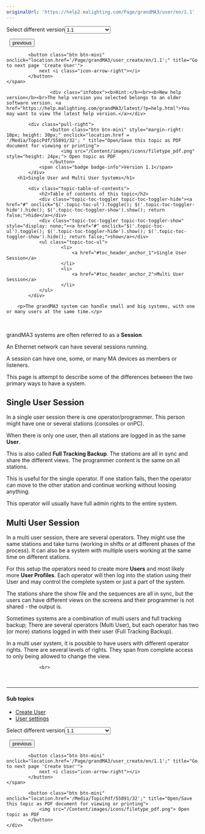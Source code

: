 ```yaml
---
originalUrl: 'https://help2.malighting.com/Page/grandMA3/user/en/1.1'
---
```


<div class="topic-navigation">

<div class="pull-right">
	<span class="pull-left">


<div class="pull-left">
<form action="/Topic/SetCurrentVersionNumber" class="form-inline" id="frmTagSelector" method="post">	<span class="form-mini">
		<div class="input-prepend"><span class="add-on">Select different version</span><select autocomplete="off" id="versionNumberId" name="versionNumberId" onchange="$(this).closest('#frmTagSelector').submit();" style="width: 120px;"><option value="">- latest -</option>
<option value="10">1.0</option>
<option selected="selected" value="32">1.1</option>
<option value="35">1.2</option>
<option value="36">1.3</option>
<option value="37">1.4</option>
<option value="38">1.5</option>
<option value="39">1.6</option>
<option value="40">1.7</option>
<option value="42">1.8</option>
<option value="43">1.9</option>
<option value="44">2.0</option>
</select></div>
		<input data-val="true" data-val-number="The field Int32 must be a number." data-val-required="The Int32 field is required." id="ProductId" name="ProductId" type="hidden" value="16">
		<input id="CurrentGuid" name="CurrentGuid" type="hidden" value="3ae0030b-f908-4804-b2f2-1a7951f3d713">
	</span>
</form></div>&nbsp;	</span>
	<span class="pull-right" style="white-space: nowrap;">
			<button class="btn btn-mini" onclick="location.href='/Page/grandMA3/dmx_ethernet_sacn/en/1.1'; " title="Go to previous page 'sACN menu'">
				<i class="icon-arrow-left"></i> previous
			</button>

			<button class="btn btn-mini" onclick="location.href='/Page/grandMA3/user_create/en/1.1';" title="Go to next page 'Create User'">
				next <i class="icon-arrow-right"></i> 
			</button>
	</span>
</div>
<div class="clear-fix" style="margin-bottom: 10px"></div>
</div>

					<div class="infobox"><b>Hint:</b><br><b>New help version</b><br>The help version you selected belongs to an older software version. <a href="https://help.malighting.com/grandMA3/latest/?p=help.html">You may want to view the latest help version.</a></div>

			<div class="pull-right">
					<button class="btn btn-mini" style="margin-right: 10px; height: 30px;" onclick="location.href = '/Media/TopicPdf/55891/32'; " title="Open/Save this topic as PDF document for viewing or printing">
						<img src="/Content/images/icons/filetype_pdf.png" style="height: 24px;"> Open topic as PDF
					</button>
				<span class="badge badge-info">Version 1.1</span>
			</div>
		<h1>Single User and Multi User Systems</h1>

			<div class="topic-table-of-contents">
				<h2>Table of contents of this topic</h2>
				<div class="topic-toc-toggler topic-toc-toggler-hide"><a href="#" onclick="$('.topic-toc-ul').toggle(); $('.topic-toc-toggler-hide').hide(); $('.topic-toc-toggler-show').show(); return false;">hide</a></div>
				<div class="topic-toc-toggler topic-toc-toggler-show" style="display: none;"><a href="#" onclick="$('.topic-toc-ul').toggle(); $('.topic-toc-toggler-hide').show(); $('.topic-toc-toggler-show').hide(); return false;">show</a></div>
				<ul class="topic-toc-ul">
						<li>
							<a href="#toc_header_anchor_1">Single User Session</a>
						</li>
						<li>
							<a href="#toc_header_anchor_2">Multi User Session</a>
						</li>
				</ul>
			</div>

		<p>The grandMA3 system can handle small and big systems, with one or many users at the same time.</p>

<p>&nbsp;</p>

<p>grandMA3 systems are often referred to as a <strong>Session</strong>.</p>

<p>An Ethernet network can have several sessions running.</p>

<p>A session can have one, some, or many MA devices as members or listeners.</p>

<p>This page is attempt to describe some of the differences between the two primary ways to have a system.</p>

<a name="toc_header_anchor_1" id="toc_header_anchor_1" class="topic-toc-item"></a><h2>Single User Session</h2>

<p>In a single user session there is one operator/programmer. This person might have one or several stations (consoles or onPC).</p>

<p>When there is only one user, then all stations are logged in as the same <strong>User</strong>.</p>

<p>This is also called <strong>Full Tracking Backup</strong>. The stations are all in sync and share the different views. The programmer content is the same on all stations.</p>

<p>This is useful for the single operator. If one station fails, then the operator can move to the other station and continue working without loosing anything.</p>

<p>This operator will usually have full admin rights to the entire system.</p>

<a name="toc_header_anchor_2" id="toc_header_anchor_2" class="topic-toc-item"></a><h2>Multi User Session</h2>

<p>In a multi user session, there are several operators. They might use the same stations and take turns (working in shifts or at different phases of the process). It can also be a system with multiple users working at the same time on different stations.</p>

<p>For this setup the operators need to create more <strong>Users</strong> and most likely more <strong>User Profiles</strong>. Each operator will then log into the station using their User and may control the complete system or just a part of the system.</p>

<p>The stations share the show file and the sequences are all in sync, but the users can have different views on the screens and their programmer is not shared - the output is.</p>

<p>Sometimes systems are a combination of multi users and full tracking backup; There are several operators (Multi User), but each operator has two (or more) stations logged in with their user (Full Tracking Backup).</p>

<p>In a multi user system, it is possible to have users with different operator rights. There are several levels of rights. They span from complete access to only being allowed to change the view.</p>


				<br>
<div class="topic-navigation">
	<br>
	<hr>
	<h4>Sub topics</h4>
	<ul>
				<li><a href="/Page/grandMA3/user_create/en/1.1">Create User</a></li>
				<li><a href="/Page/grandMA3/user_settings/en/1.1">User settings</a></li>
	</ul>

<div class="pull-right">
	<span class="pull-left">


<div class="pull-left">
<form action="/Topic/SetCurrentVersionNumber" class="form-inline" id="frmTagSelector" method="post">	<span class="form-mini">
		<div class="input-prepend"><span class="add-on">Select different version</span><select autocomplete="off" id="versionNumberId" name="versionNumberId" onchange="$(this).closest('#frmTagSelector').submit();" style="width: 120px;"><option value="">- latest -</option>
<option value="10">1.0</option>
<option selected="selected" value="32">1.1</option>
<option value="35">1.2</option>
<option value="36">1.3</option>
<option value="37">1.4</option>
<option value="38">1.5</option>
<option value="39">1.6</option>
<option value="40">1.7</option>
<option value="42">1.8</option>
<option value="43">1.9</option>
<option value="44">2.0</option>
</select></div>
		<input data-val="true" data-val-number="The field Int32 must be a number." data-val-required="The Int32 field is required." id="ProductId" name="ProductId" type="hidden" value="16">
		<input id="CurrentGuid" name="CurrentGuid" type="hidden" value="3ae0030b-f908-4804-b2f2-1a7951f3d713">
	</span>
</form></div>&nbsp;	</span>
	<span class="pull-right" style="white-space: nowrap;">
			<button class="btn btn-mini" onclick="location.href='/Page/grandMA3/dmx_ethernet_sacn/en/1.1'; " title="Go to previous page 'sACN menu'">
				<i class="icon-arrow-left"></i> previous
			</button>

			<button class="btn btn-mini" onclick="location.href='/Page/grandMA3/user_create/en/1.1';" title="Go to next page 'Create User'">
				next <i class="icon-arrow-right"></i> 
			</button>
	</span>
</div>
	<div class="clear-fix"></div>
	<div class="pull-right">
	
			<button class="btn btn-mini" onclick="location.href='/Media/TopicPdf/55891/32';" title="Open/Save this topic as PDF document for viewing or printing">
				<img src="/Content/images/icons/filetype_pdf.png"> Open topic as PDF
			</button>
	</div>
<div class="clear-fix" style="margin-bottom: 10px"></div>
</div>

	
